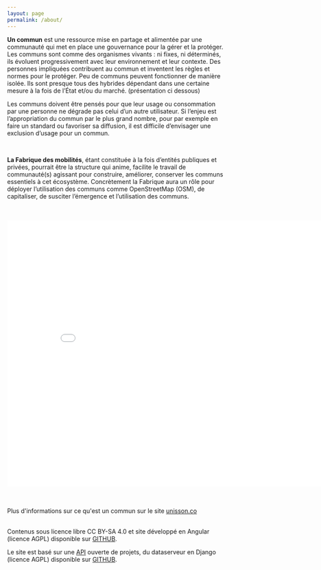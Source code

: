 ```yaml
---
layout: page
permalink: /about/
---
```


<div id="content">
                <tabset class="nav-tabs-project">
                    <tab heading=" A propos de ce site">
</tab>
</tabset>

<p><b>Un commun</b> est une ressource mise en partage et alimentée par une communauté qui met en place une gouvernance pour la gérer et la protéger. Les communs sont comme des organismes vivants : ni fixes, ni déterminés, ils évoluent progressivement avec leur environnement et leur contexte. Des personnes impliquées contribuent au commun et inventent les règles et normes pour le protéger. Peu de communs peuvent fonctionner de manière isolée. Ils sont presque tous des hybrides dépendant dans une certaine mesure à la fois de l’État et/ou du marché. (présentation ci dessous)</p>
<p>Les communs doivent être pensés pour que leur usage ou consommation par une personne ne dégrade pas celui d’un autre utilisateur. Si l’enjeu est l’appropriation du commun par le plus grand nombre, pour par exemple en faire un standard ou favoriser sa diffusion, il est difficile d’envisager une exclusion d’usage pour un commun.</p>
<br>
<p><b>La Fabrique des mobilités</b>, étant constituée à la fois d’entités publiques et privées, pourrait être la structure qui anime, facilite le travail de communauté(s) agissant pour construire, améliorer, conserver les communs essentiels à cet écosystème. Concrètement la Fabrique aura un rôle pour déployer l’utilisation des communs comme OpenStreetMap (OSM), de capitaliser, de susciter l’émergence et l’utilisation des communs.</p>
<br>
<br>	


<tabset class="nav-tabs-project">
 <tab heading=" C'est quoi un commun ?">
</tab>
</tabset>
<iframe src="//slides.com/unisson/qu-est-ce-qu-un-bien-commun/embed" width="850" height="620" scrolling="no" frameborder="0" webkitallowfullscreen mozallowfullscreen allowfullscreen></iframe>

<br></br>	Plus d'informations sur ce qu'est un commun sur le site <a href="http://unisson.co/communs">unisson.co </a><br></br>
<p>Contenus sous licence libre CC BY-SA 4.0 et site développé en Angular (licence AGPL) disponible sur <a href="http://github.com/fabmob/fabmob.github.io">GITHUB</a>.</p>
<p>Le site est basé sur une <a href="http://data.patapouf.org/api/v0/">API</a> ouverte de projets, du dataserveur en Django (licence AGPL) disponible sur <a href="https://github.com/CommonsDev/dataserver/">GITHUB</a>.</p>

</div>
